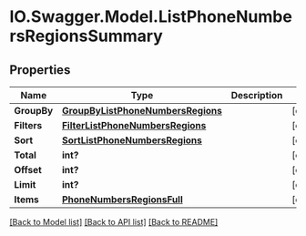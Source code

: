 # IO.Swagger.Model.ListPhoneNumbersRegionsSummary
## Properties

Name | Type | Description | Notes
------------ | ------------- | ------------- | -------------
**GroupBy** | [**GroupByListPhoneNumbersRegions**](GroupByListPhoneNumbersRegions.md) |  | [optional] 
**Filters** | [**FilterListPhoneNumbersRegions**](FilterListPhoneNumbersRegions.md) |  | [optional] 
**Sort** | [**SortListPhoneNumbersRegions**](SortListPhoneNumbersRegions.md) |  | [optional] 
**Total** | **int?** |  | [optional] 
**Offset** | **int?** |  | [optional] 
**Limit** | **int?** |  | [optional] 
**Items** | [**PhoneNumbersRegionsFull**](PhoneNumbersRegionsFull.md) |  | [optional] 

[[Back to Model list]](../README.md#documentation-for-models) [[Back to API list]](../README.md#documentation-for-api-endpoints) [[Back to README]](../README.md)

